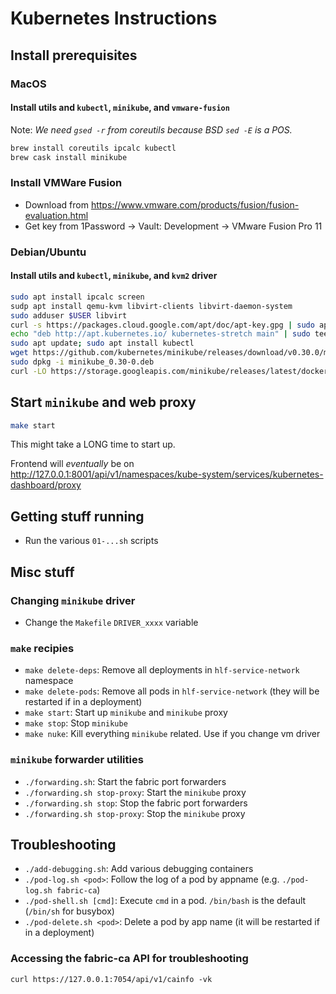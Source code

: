 # Kubernetes Instructions

## Install prerequisites

### MacOS

#### Install utils and `kubectl`, `minikube`, and `vmware-fusion`

Note: *We need `gsed -r` from coreutils because BSD `sed -E` is a POS.*

```bash
brew install coreutils ipcalc kubectl
brew cask install minikube
```

### Install VMWare Fusion

* Download from <https://www.vmware.com/products/fusion/fusion-evaluation.html>
* Get key from 1Password -> Vault: Development -> VMware Fusion Pro 11

### Debian/Ubuntu

#### Install utils and `kubectl`, `minikube`, and `kvm2` driver

```bash
sudo apt install ipcalc screen
sudp apt install qemu-kvm libvirt-clients libvirt-daemon-system
sudo adduser $USER libvirt
curl -s https://packages.cloud.google.com/apt/doc/apt-key.gpg | sudo apt-key add -
echo "deb http://apt.kubernetes.io/ kubernetes-stretch main" | sudo tee /etc/apt/sources.list.d/kubernetes.list
sudo apt update; sudo apt install kubectl
wget https://github.com/kubernetes/minikube/releases/download/v0.30.0/minikube_0.30-0.deb
sudo dpkg -i minikube_0.30-0.deb
curl -LO https://storage.googleapis.com/minikube/releases/latest/docker-machine-driver-kvm2 && chmod +x docker-machine-driver-kvm2 && sudo mv docker-machine-driver-kvm2 /usr/local/bin
```

## Start `minikube` and web proxy

```bash
make start
```

This might take a LONG time to start up.

Frontend will *eventually* be on <http://127.0.0.1:8001/api/v1/namespaces/kube-system/services/kubernetes-dashboard/proxy>

## Getting stuff running

* Run the various `01-...sh` scripts

## Misc stuff

### Changing `minikube` driver

* Change the `Makefile` `DRIVER_xxxx` variable

### `make` recipies

* `make delete-deps`: Remove all deployments in `hlf-service-network` namespace
* `make delete-pods`: Remove all pods in `hlf-service-network` (they will be restarted if in a deployment)
* `make start`: Start up `minikube` and `minikube` proxy
* `make stop`: Stop `minikube`
* `make nuke`: Kill everything `minikube` related. Use if you change vm driver

### `minikube` forwarder utilities

* `./forwarding.sh`: Start the fabric port forwarders
* `./forwarding.sh stop-proxy`: Start the `minikube` proxy
* `./forwarding.sh stop`: Stop the fabric port forwarders
* `./forwarding.sh stop-proxy`: Stop the `minikube` proxy

## Troubleshooting

* `./add-debugging.sh`: Add various debugging containers
* `./pod-log.sh <pod>`: Follow the log of a pod by appname (e.g. `./pod-log.sh fabric-ca`)
* `./pod-shell.sh [cmd]`: Execute `cmd` in a pod. `/bin/bash` is the default (`/bin/sh` for busybox)
* `./pod-delete.sh <pod>`: Delete a pod by app name (it will be restarted if in a deployment)

### Accessing the fabric-ca API for troubleshooting

    curl https://127.0.0.1:7054/api/v1/cainfo -vk

